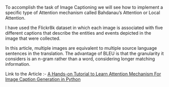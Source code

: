 To accomplish the task of Image Captioning we will see how to implement a specific type of Attention mechanism called Bahdanau’s Attention or Local Attention.  

I have used the Flickr8k dataset in which each image is associated with five different captions that describe the entities and events depicted in the image that were collected.  

In this article, multiple images are equivalent to multiple source language sentences in the translation. The advantage of BLEU is that the granularity it considers is an n-gram rather than a word, considering longer matching information.  

Link to the Article :- [A Hands-on Tutorial to Learn Attention Mechanism For Image Caption Generation in Python](https://www.analyticsvidhya.com/blog/2020/11/attention-mechanism-for-caption-generation/)
